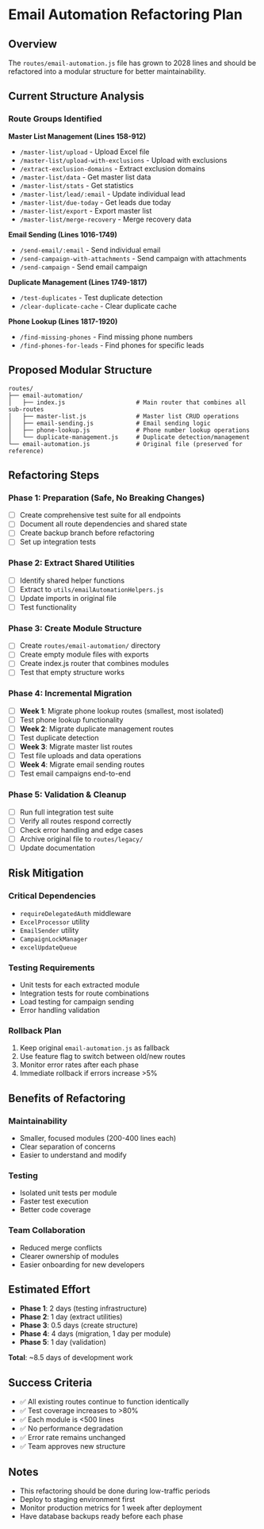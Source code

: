 # Email Automation Refactoring Plan

## Overview
The `routes/email-automation.js` file has grown to 2028 lines and should be refactored into a modular structure for better maintainability.

## Current Structure Analysis

### Route Groups Identified

**Master List Management (Lines 158-912)**
- `/master-list/upload` - Upload Excel file
- `/master-list/upload-with-exclusions` - Upload with exclusions
- `/extract-exclusion-domains` - Extract exclusion domains
- `/master-list/data` - Get master list data
- `/master-list/stats` - Get statistics
- `/master-list/lead/:email` - Update individual lead
- `/master-list/due-today` - Get leads due today
- `/master-list/export` - Export master list
- `/master-list/merge-recovery` - Merge recovery data

**Email Sending (Lines 1016-1749)**
- `/send-email/:email` - Send individual email
- `/send-campaign-with-attachments` - Send campaign with attachments
- `/send-campaign` - Send email campaign

**Duplicate Management (Lines 1749-1817)**
- `/test-duplicates` - Test duplicate detection
- `/clear-duplicate-cache` - Clear duplicate cache

**Phone Lookup (Lines 1817-1920)**
- `/find-missing-phones` - Find missing phone numbers
- `/find-phones-for-leads` - Find phones for specific leads

## Proposed Modular Structure

```
routes/
├── email-automation/
│   ├── index.js                    # Main router that combines all sub-routes
│   ├── master-list.js              # Master list CRUD operations
│   ├── email-sending.js            # Email sending logic
│   ├── phone-lookup.js             # Phone number lookup operations
│   └── duplicate-management.js     # Duplicate detection/management
└── email-automation.js             # Original file (preserved for reference)
```

## Refactoring Steps

### Phase 1: Preparation (Safe, No Breaking Changes)
- [ ] Create comprehensive test suite for all endpoints
- [ ] Document all route dependencies and shared state
- [ ] Create backup branch before refactoring
- [ ] Set up integration tests

### Phase 2: Extract Shared Utilities
- [ ] Identify shared helper functions
- [ ] Extract to `utils/emailAutomationHelpers.js`
- [ ] Update imports in original file
- [ ] Test functionality

### Phase 3: Create Module Structure
- [ ] Create `routes/email-automation/` directory
- [ ] Create empty module files with exports
- [ ] Create index.js router that combines modules
- [ ] Test that empty structure works

### Phase 4: Incremental Migration
- [ ] **Week 1**: Migrate phone lookup routes (smallest, most isolated)
- [ ] Test phone lookup functionality
- [ ] **Week 2**: Migrate duplicate management routes
- [ ] Test duplicate detection
- [ ] **Week 3**: Migrate master list routes
- [ ] Test file uploads and data operations
- [ ] **Week 4**: Migrate email sending routes
- [ ] Test email campaigns end-to-end

### Phase 5: Validation & Cleanup
- [ ] Run full integration test suite
- [ ] Verify all routes respond correctly
- [ ] Check error handling and edge cases
- [ ] Archive original file to `routes/legacy/`
- [ ] Update documentation

## Risk Mitigation

### Critical Dependencies
- `requireDelegatedAuth` middleware
- `ExcelProcessor` utility
- `EmailSender` utility
- `CampaignLockManager`
- `excelUpdateQueue`

### Testing Requirements
- Unit tests for each extracted module
- Integration tests for route combinations
- Load testing for campaign sending
- Error handling validation

### Rollback Plan
1. Keep original `email-automation.js` as fallback
2. Use feature flag to switch between old/new routes
3. Monitor error rates after each phase
4. Immediate rollback if errors increase >5%

## Benefits of Refactoring

### Maintainability
- Smaller, focused modules (200-400 lines each)
- Clear separation of concerns
- Easier to understand and modify

### Testing
- Isolated unit tests per module
- Faster test execution
- Better code coverage

### Team Collaboration
- Reduced merge conflicts
- Clearer ownership of modules
- Easier onboarding for new developers

## Estimated Effort
- **Phase 1**: 2 days (testing infrastructure)
- **Phase 2**: 1 day (extract utilities)
- **Phase 3**: 0.5 days (create structure)
- **Phase 4**: 4 days (migration, 1 day per module)
- **Phase 5**: 1 day (validation)

**Total**: ~8.5 days of development work

## Success Criteria
- ✅ All existing routes continue to function identically
- ✅ Test coverage increases to >80%
- ✅ Each module is <500 lines
- ✅ No performance degradation
- ✅ Error rate remains unchanged
- ✅ Team approves new structure

## Notes
- This refactoring should be done during low-traffic periods
- Deploy to staging environment first
- Monitor production metrics for 1 week after deployment
- Have database backups ready before each phase
